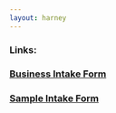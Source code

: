```yaml
---
layout: harney
---
```



<body>
<div>	
	<h3>  Links: </h3>
	<h3><a href="business/">Business Intake Form</a></h3>
	<h3><a href="sample/">Sample Intake Form</a></h3>
	<h3><a href="business_zh-CN/"></a></h3>
	<h3><a href="sample_zh-CN/"></a></h3>
</div>
</body>